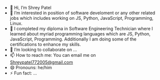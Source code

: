 - 👋 Hi, I’m Shrey Patel
- 👀 I’m interested in position of software develoment or any other related jobs which includes working on JS, Python, JavaScript, Programming, Linux.
- 🌱 I completed my diploma in Software Engineering Technician where I learned about myriad programming languages which are JS, Python, JavaScript, Programming. Additionally I am doing some of the certifications to enhance my skills. 
- 💞️ I’m looking to collaborate on ...
- 📫 How to reach me: You can email me on Shreypatel772005@gmail.com
- 😄 Pronouns: he/him
- ⚡ Fun fact: ...

<!---
Shrey0704/Shrey0704 is a ✨ special ✨ repository because its `README.md` (this file) appears on your GitHub profile.
You can click the Preview link to take a look at your changes.
--->
